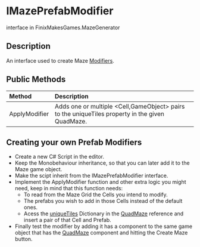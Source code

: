 # IMazePrefabModifier
interface in FinixMakesGames.MazeGenerator

## Description
An interface used to create Maze [Modifiers](./modifiers.md).

## Public Methods
| Method        | Description                                                                                    |
| :------------ | :--------------------------------------------------------------------------------------------- |
| ApplyModifier | Adds one or multiple <Cell,GameObject> pairs to the uniqueTiles property in the given QuadMaze. |

## Creating your own Prefab Modifiers
* Create a new C# Script in the editor.
* Keep the Monobehaviour inheritance, so that you can later add it to the Maze game object.
* Make the scipt inherit from the IMazePrefabModifier interface.
* Implement the ApplyModifier function and other extra logic you might need, keep in mind that this function needs:
  * To read from the Maze Grid the Cells you intend to modify.
  * The prefabs you wish to add in those Cells instead of the default ones.
  * Acess the [uniqueTiles](./quad_maze_class.md#properties) Dictionary in the [QuadMaze](./quad_maze_class.md) reference and insert a pair of that Cell and Prefab.
* Finally test the modifier by adding it has a component to the same game object that has the [QuadMaze](./quad_maze_class.md) component and hitting the Create Maze button.
